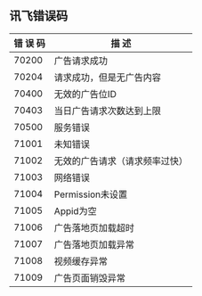 ## 讯飞错误码

| 错 误 码 | 描 述                          |
| -------- | ------------------------------ |
| 70200    | 广告请求成功                   |
| 70204    | 请求成功，但是无广告内容       |
| 70400    | 无效的广告位ID                 |
| 70403    | 当日广告请求次数达到上限       |
| 70500    | 服务错误                       |
| 71001    | 未知错误                       |
| 71002    | 无效的广告请求（请求频率过快） |
| 71003    | 网络错误                       |
| 71004    | Permission未设置               |
| 71005    | Appid为空                      |
| 71006    | 广告落地页加载超时             |
| 71007    | 广告落地页加载异常             |
| 71008    | 视频缓存异常                   |
| 71009    | 广告页面销毁异常               |